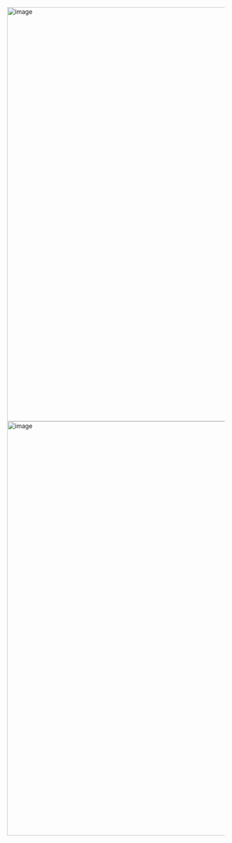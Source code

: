 


<img width="960" alt="image" src="https://user-images.githubusercontent.com/75625953/147282410-75dbacc9-aca7-4954-aea2-6346034ef75a.png">

<img width="960" alt="image" src="https://user-images.githubusercontent.com/75625953/147282343-a48b8ab5-c9dd-4973-9a04-278ce43c4256.png">

